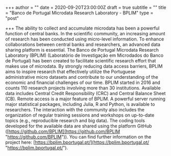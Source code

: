 +++
author = ""
date = 2020-09-20T23:00:00Z
draft = true
subtitle = ""
title = "Banco de Portugal Microdata Research Laboratory - BPLIM"
type = "post"

+++
The ability to collect and accumulate microdata has been a powerful function of central banks. In the scientific community, an increasing amount of research has been conducted using micro-level information. To enhance collaborations between central banks and researchers, an advanced data sharing platform is essential. The Banco de Portugal Microdata Research Laboratory (BPLIM) (Laboratório de Investigação em Microdados do Banco de Portugal) has been created to facilitate scientific research effort that makes use of microdata. By strongly reducing data access barriers, BPLIM aims to inspire research that effectively utilize the Portuguese administrative micro datasets and contribute to our understanding of the economic and financial challenges of our time. BPLIM started in 2016 and counts 110 research projects involving more than 30 institutions. Available data includes Central Credit Responsibility (CRC) and Central Balance Sheet (CB). Remote access is a major feature of BPLIM. A powerful server running major statistical packages, including Julia, R and Python, is available to researchers. The interaction with the community also includes the organization of regular training sessions and workshops on up-to-date topics (e.g., reproducible research and big data). The coding tools developed for the available data are shared using the platform GitHub ([https://github.com/BPLIM](https://github.com/BPLIM "https://github.com/BPLIM")). You can find further information on the project here: [https://bplim.bportugal.pt/](https://bplim.bportugal.pt/ "https://bplim.bportugal.pt/").